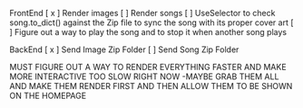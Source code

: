 FrontEnd
[ x ] Render images 
[ ] Render songs
[ ] UseSelector to check song.to_dict() against the Zip file to sync the song with its proper cover art 
[ ] Figure out a way to play the song and to stop it when another song plays 

BackEnd
[ x ] Send Image Zip Folder
[ ] Send Song Zip Folder

MUST FIGURE OUT A WAY TO RENDER EVERYTHING FASTER AND MAKE MORE INTERACTIVE TOO SLOW RIGHT NOW 
  -MAYBE GRAB THEM ALL AND MAKE THEM RENDER FIRST AND THEN ALLOW THEM TO BE SHOWN ON THE HOMEPAGE 


